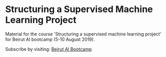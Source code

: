 # Structuring a Supervised Machine Learning Project

Material for the course 'Structuring a supervised machine learning project' for Beirut AI bootcamp (5-10 August 2019).

Subscribe by visiting: [Beirut AI Bootcamp](https://www.beirutai.org/bootcamp/) 
